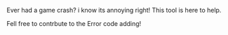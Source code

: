 Ever had a game crash? i know its annoying right! This tool is here to help.

Fell free to contrbute to the Error code adding! 
